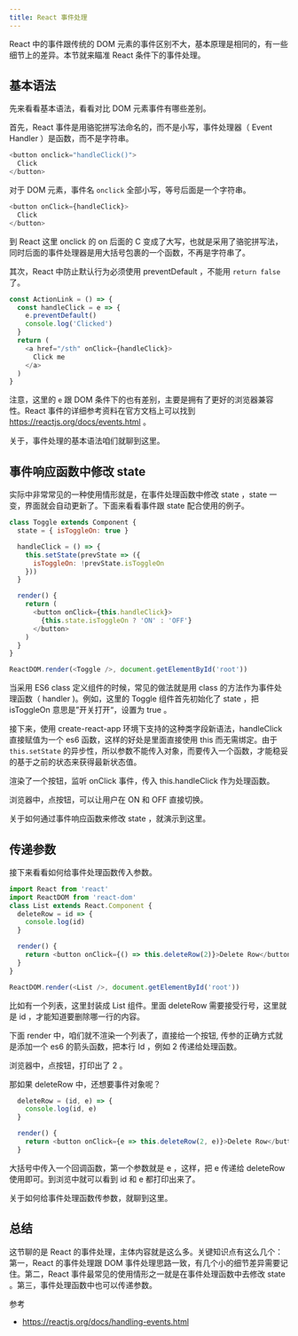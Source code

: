 ```yaml
---
title: React 事件处理
---
```


React 中的事件跟传统的 DOM 元素的事件区别不大，基本原理是相同的，有一些细节上的差异。本节就来瞄准 React 条件下的事件处理。

## 基本语法

先来看看基本语法，看看对比 DOM 元素事件有哪些差别。

首先，React 事件是用骆驼拼写法命名的，而不是小写，事件处理器（ Event Handler ）是函数，而不是字符串。

```js
<button onclick="handleClick()">
  Click
</button>
```

对于 DOM 元素，事件名 `onclick` 全部小写，等号后面是一个字符串。

```js
<button onClick={handleClick}>
  Click
</button>
```

到 React 这里 onclick 的 on 后面的 C 变成了大写，也就是采用了骆驼拼写法，同时后面的事件处理器是用大括号包裹的一个函数，不再是字符串了。

其次，React 中防止默认行为必须使用 preventDefault ，不能用 `return false` 了。

```js
const ActionLink = () => {
  const handleClick = e => {
    e.preventDefault()
    console.log('Clicked')
  }
  return (
    <a href="/sth" onClick={handleClick}>
      Click me
    </a>
  )
}
```

注意，这里的 `e` 跟 DOM 条件下的也有差别，主要是拥有了更好的浏览器兼容性。React 事件的详细参考资料在官方文档上可以找到 https://reactjs.org/docs/events.html 。

关于，事件处理的基本语法咱们就聊到这里。

## 事件响应函数中修改 state

实际中非常常见的一种使用情形就是，在事件处理函数中修改 state ，state 一变，界面就会自动更新了。下面来看看事件跟 state 配合使用的例子。

```js
class Toggle extends Component {
  state = { isToggleOn: true }

  handleClick = () => {
    this.setState(prevState => ({
      isToggleOn: !prevState.isToggleOn
    }))
  }

  render() {
    return (
      <button onClick={this.handleClick}>
        {this.state.isToggleOn ? 'ON' : 'OFF'}
      </button>
    )
  }
}

ReactDOM.render(<Toggle />, document.getElementById('root'))
```

当采用 ES6 class 定义组件的时候，常见的做法就是用 class 的方法作为事件处理函数（ handler )。例如，这里的 Toggle 组件首先初始化了 state ，把 isToggleOn 意思是”开关打开“，设置为 true 。

接下来，使用 create-react-app 环境下支持的这种类字段新语法，handleClick 直接赋值为一个 es6 函数，这样的好处是里面直接使用 this 而无需绑定。由于 `this.setState` 的异步性，所以参数不能传入对象，而要传入一个函数，才能稳妥的基于之前的状态来获得最新状态值。

渲染了一个按钮，监听 onClick 事件，传入 this.handleClick 作为处理函数。

浏览器中，点按钮，可以让用户在 ON 和 OFF 直接切换。

关于如何通过事件响应函数来修改 state ，就演示到这里。

## 传递参数

接下来看看如何给事件处理函数传入参数。

```js
import React from 'react'
import ReactDOM from 'react-dom'
class List extends React.Component {
  deleteRow = id => {
    console.log(id)
  }

  render() {
    return <button onClick={() => this.deleteRow(2)}>Delete Row</button>
  }
}

ReactDOM.render(<List />, document.getElementById('root'))
```

比如有一个列表，这里封装成 List 组件。里面 deleteRow 需要接受行号，这里就是 id ，才能知道要删除哪一行的内容。

下面 render 中，咱们就不渲染一个列表了，直接给一个按钮, 传参的正确方式就是添加一个 es6 的箭头函数，把本行 Id ，例如 2 传递给处理函数。

浏览器中，点按钮，打印出了 2 。

那如果 deleteRow 中，还想要事件对象呢？

```js
  deleteRow = (id, e) => {
    console.log(id, e)
  }

  render() {
    return <button onClick={e => this.deleteRow(2, e)}>Delete Row</button>
  }
```

大括号中传入一个回调函数，第一个参数就是 e ，这样，把 e 传递给 deleteRow 使用即可。到浏览中就可以看到 id 和 e 都打印出来了。

关于如何给事件处理函数传参数，就聊到这里。

## 总结

这节聊的是 React 的事件处理，主体内容就是这么多。关键知识点有这么几个：第一，React 的事件处理跟 DOM 事件处理思路一致，有几个小的细节差异需要记住。第二，React 事件最常见的使用情形之一就是在事件处理函数中去修改 state 。第三，事件处理函数中也可以传递参数。

参考

- https://reactjs.org/docs/handling-events.html
